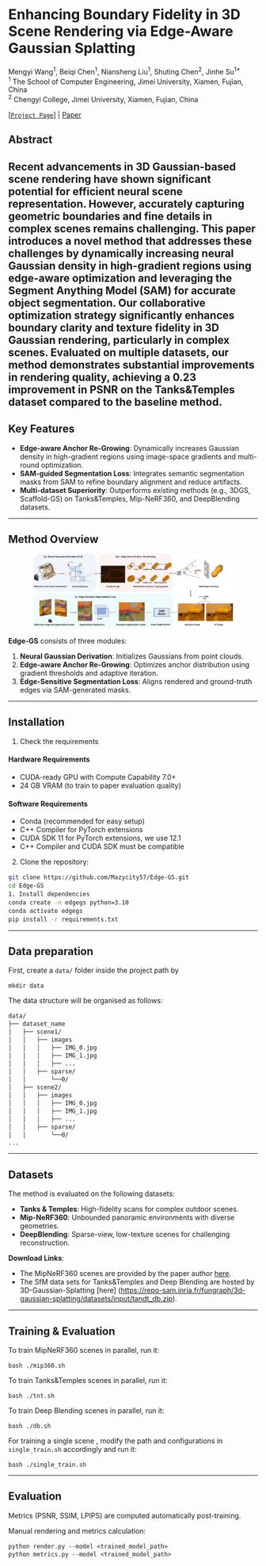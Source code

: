 # Enhancing Boundary Fidelity in 3D Scene Rendering via Edge-Aware Gaussian Splatting

Mengyi Wang<sup>1</sup>, Beiqi Chen<sup>1</sup>, Niansheng Liu<sup>1</sup>, Shuting Chen<sup>2</sup>, Jinhe Su<sup>1*</sup>  
<sup>1</sup> The School of Computer Engineering, Jimei University, Xiamen, Fujian, China  
<sup>2</sup> Chengyi College, Jimei University, Xiamen, Fujian, China  

[[`Project Page`](https://github.com/Mazycity57/Edge-GS)] | [Paper](xxx)



## Abstract  
Recent advancements in 3D Gaussian-based scene rendering have shown significant potential for efficient neural scene representation. However, accurately capturing geometric boundaries and fine details in complex scenes remains challenging. This paper introduces a novel method that addresses these challenges by dynamically increasing neural Gaussian density in high-gradient regions using edge-aware optimization and leveraging the Segment Anything Model (SAM) for accurate object segmentation. Our collaborative optimization strategy significantly enhances boundary clarity and texture fidelity in 3D Gaussian rendering, particularly in complex scenes. Evaluated on multiple datasets, our method demonstrates substantial improvements in rendering quality, achieving a 0.23 improvement in PSNR on the Tanks&Temples dataset compared to the baseline method.
---

## Key Features  
- **Edge-aware Anchor Re-Growing**: Dynamically increases Gaussian density in high-gradient regions using image-space gradients and multi-round optimization.  
- **SAM-guided Segmentation Loss**: Integrates semantic segmentation masks from SAM to refine boundary alignment and reduce artifacts.  
- **Multi-dataset Superiority**: Outperforms existing methods (e.g., 3DGS, Scaffold-GS) on Tanks&Temples, Mip-NeRF360, and DeepBlending datasets.  

---

## Method Overview  
<p align="center">
  <img src="assets/fig2.png" width="80%" alt="Edge-GS Pipeline">
</p>  

**Edge-GS** consists of three modules:  
1. **Neural Gaussian Derivation**: Initializes Gaussians from point clouds.  
2. **Edge-aware Anchor Re-Growing**: Optimizes anchor distribution using gradient thresholds and adaptive iteration.  
3. **Edge-Sensitive Segmentation Loss**: Aligns rendered and ground-truth edges via SAM-generated masks.  

---

## Installation  
1. Check the requirements
#### Hardware Requirements
- CUDA-ready GPU with Compute Capability 7.0+
- 24 GB VRAM (to train to paper evaluation quality)

#### Software Requirements
- Conda (recommended for easy setup)
- C++ Compiler for PyTorch extensions
- CUDA SDK 11 for PyTorch extensions, we use 12.1
- C++ Compiler and CUDA SDK must be compatible
2. Clone the repository:  
```bash
git clone https://github.com/Mazycity57/Edge-GS.git
cd Edge-GS
1. Install dependencies
conda create -n edgegs python=3.10
conda activate edgegs
pip install -r requirements.txt
```


---
## Data preparation

First, create a ```data/``` folder inside the project path by 

```
mkdir data
```

The data structure will be organised as follows:

```
data/
├── dataset_name
│   ├── scene1/
│   │   ├── images
│   │   │   ├── IMG_0.jpg
│   │   │   ├── IMG_1.jpg
│   │   │   ├── ...
│   │   ├── sparse/
│   │       └──0/
│   ├── scene2/
│   │   ├── images
│   │   │   ├── IMG_0.jpg
│   │   │   ├── IMG_1.jpg
│   │   │   ├── ...
│   │   ├── sparse/
│   │       └──0/
...
```
---
## Datasets  
The method is evaluated on the following datasets:  
- **Tanks & Temples**: High-fidelity scans for complex outdoor scenes.  
- **Mip-NeRF360**: Unbounded panoramic environments with diverse geometries.  
- **DeepBlending**: Sparse-view, low-texture scenes for challenging reconstruction.  

**Download Links**:  
- The MipNeRF360 scenes are provided by the paper author [here](https://jonbarron.info/mipnerf360/). 
- The SfM data sets for Tanks&Temples and Deep Blending are hosted by 3D-Gaussian-Splatting [here]
(https://repo-sam.inria.fr/fungraph/3d-gaussian-splatting/datasets/input/tandt_db.zip).

---

## Training & Evaluation  
To train MipNeRF360 scenes in parallel, run it:
```
bash ./mip360.sh
```

To train Tanks&Temples scenes in parallel, run it:
```
bash ./tnt.sh
```

To train Deep Blending scenes in parallel, run it:
```
bash ./db.sh
```

For training a single scene , modify the path and configurations in ```single_train.sh``` accordingly and run it:

```
bash ./single_train.sh
```
---

## Evaluation
Metrics (PSNR, SSIM, LPIPS) are computed automatically post-training.

Manual rendering and metrics calculation:
```
python render.py --model <trained_model_path>
python metrics.py --model <trained_model_path>
```